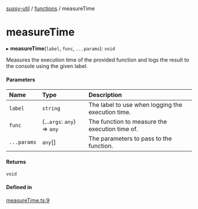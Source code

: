 [sussy-util](../README.md) / [functions](./README.md) / measureTime

# measureTime

▸ **measureTime**(`label`, `func`, `...params`): `void`

Measures the execution time of the provided function and logs the result to the console using the given label.

#### Parameters

| Name | Type | Description |
| :------ | :------ | :------ |
| `label` | `string` | The label to use when logging the execution time. |
| `func` | (...`args`: `any`) => `any` | The function to measure the execution time of. |
| `...params` | `any`[] | The parameters to pass to the function. |

#### Returns

`void`

#### Defined in

[measureTime.ts:9](https://github.com/roteKlaue/SussyUtilMadeByMe/blob/10106df/src/Functions/measureTime.ts#L9)